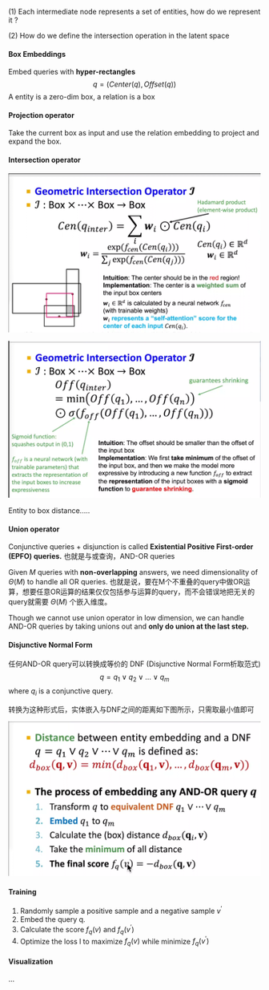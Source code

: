 (1) Each intermediate node represents a set of entities, how do we represent it ?

(2) How do we define the intersection operation in the latent space

#### Box Embeddings

Embed queries with **hyper-rectangles**
$$
q = (Center(q), Offset(q))
$$
A entity is a zero-dim box, a relation is a box

#### Projection operator

Take the current box as input and use the relation embedding to project and expand the box.

#### Intersection operator

![image-20220718154915466](..\pics\intersection_operator_in_query2box.png)

![image-20220718155011053](..\pics\intersection_operator_in_query2box_(1).png)

Entity to box distance.....

#### Union operator

Conjunctive queries + disjunction is called **Existential Positive First-order (EPFO) queries.** 也就是与或查询，AND-OR queries

Given $M$ queries with **non-overlapping** answers, we need dimensionality of $\Theta(M)$ to handle all OR queries. 也就是说，要在M个不重叠的query中做OR运算，想要任意OR运算的结果仅仅包括参与运算的query，而不会错误地把无关的query就需要 $\Theta(M)$ 个嵌入维度。

Though we cannot use union operator in low dimension, we can handle AND-OR queries by taking unions out and **only do union at the last step.**

#### Disjunctive Normal Form

任何AND-OR query可以转换成等价的 DNF (Disjunctive Normal Form析取范式)
$$
q = q_1 \lor q_2 \lor \dots \lor q_m
$$
where $q_i$ is a conjunctive query.

转换为这种形式后，实体嵌入与DNF之间的距离如下图所示，只需取最小值即可

![image-20220718162540519](..\pics\Disjunctive_Norm_Form.png)

#### Training

1. Randomly sample a positive sample and a negative sample $v^\prime$
2. Embed the query q.
3. Calculate the score $f_q(v)$ and $f_q(v^\prime)$
4. Optimize the loss l to maximize $f_q(v)$ while minimize $f_q(v^\prime)$

#### Visualization

...

